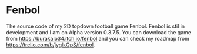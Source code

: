 # Fenbol
The source code of my 2D topdown football game Fenbol.
Fenbol is stil in development and I am on Alpha version 0.3.7.5. You can download the game from https://burakalp34.itch.io/fenbol and you can check my roadmap
from https://trello.com/b/jyglkQpS/fenbol.

